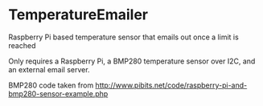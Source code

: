 # TemperatureEmailer
Raspberry Pi based temperature sensor that emails out once a limit is reached

Only requires a Raspberry Pi, a BMP280 temperature sensor over I2C, and an external email server.

BMP280 code taken from http://www.pibits.net/code/raspberry-pi-and-bmp280-sensor-example.php
